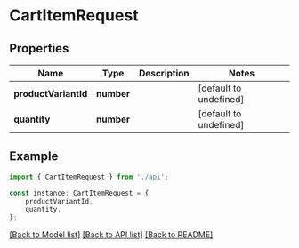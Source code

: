# CartItemRequest


## Properties

Name | Type | Description | Notes
------------ | ------------- | ------------- | -------------
**productVariantId** | **number** |  | [default to undefined]
**quantity** | **number** |  | [default to undefined]

## Example

```typescript
import { CartItemRequest } from './api';

const instance: CartItemRequest = {
    productVariantId,
    quantity,
};
```

[[Back to Model list]](../README.md#documentation-for-models) [[Back to API list]](../README.md#documentation-for-api-endpoints) [[Back to README]](../README.md)
